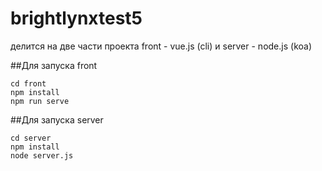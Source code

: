 # brightlynxtest5 
делится на две части проекта front - vue.js (cli) и server - node.js (koa)

##Для запуска front

```
cd front
npm install
npm run serve
```

##Для запуска server

```
cd server
npm install
node server.js
```